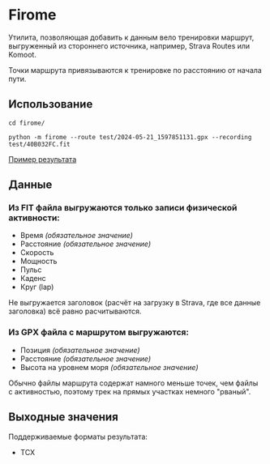 # Firome

Утилита, позволяющая добавить к данным вело тренировки маршрут, 
выгруженный из стороннего источника, например, Strava Routes или Komoot.

Точки маршрута привязываются к тренировке по расстоянию от начала пути.

## Использование

```shell
cd firome/

python -m firome --route test/2024-05-21_1597851131.gpx --recording test/40B032FC.fit
```

[Пример результата](https://www.strava.com/activities/11471378450)

## Данные

### Из FIT файла выгружаются только записи физической активности: 

- Время _(обязательное значение)_
- Расстояние _(обязательное значение)_
- Скорость
- Мощность
- Пульс
- Каденс
- Круг (lap)

Не выгружается заголовок (расчёт на загрузку в Strava, где все данные заголовка) всё равно расчитываются.

### Из GPX файла с маршрутом выгружаются:

- Позиция _(обязательное значение)_
- Расстояние _(обязательное значение)_
- Высота на уровнем моря _(обязательное значение)_

Обычно файлы маршрута содержат намного меньше точек, чем файлы с активностью, поэтому трек на прямых участках немного "рваный".

## Выходные значения

Поддерживаемые форматы результата:

- TCX
